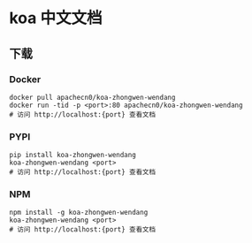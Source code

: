 # koa 中文文档

## 下载

### Docker

```
docker pull apachecn0/koa-zhongwen-wendang
docker run -tid -p <port>:80 apachecn0/koa-zhongwen-wendang
# 访问 http://localhost:{port} 查看文档
```

### PYPI

```
pip install koa-zhongwen-wendang
koa-zhongwen-wendang <port>
# 访问 http://localhost:{port} 查看文档
```

### NPM

```
npm install -g koa-zhongwen-wendang
koa-zhongwen-wendang <port>
# 访问 http://localhost:{port} 查看文档
```